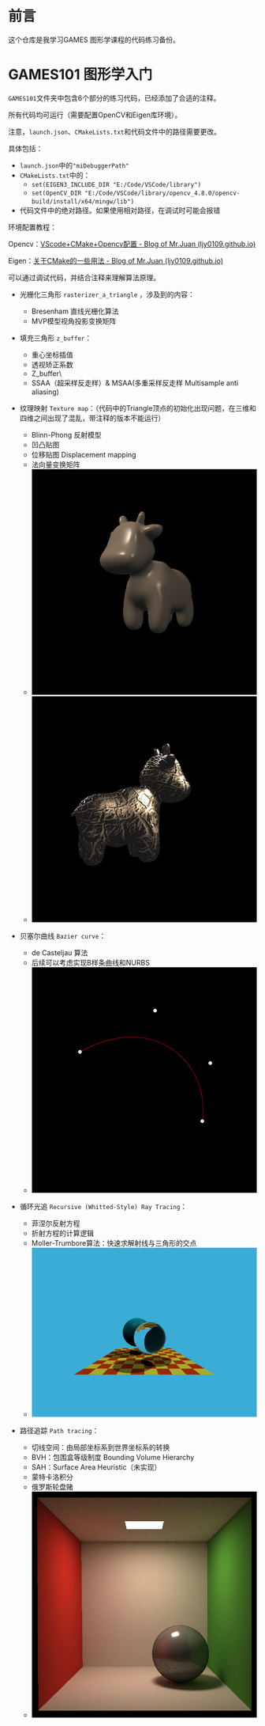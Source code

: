 # 前言

这个仓库是我学习GAMES 图形学课程的代码练习备份。

# GAMES101 图形学入门

`GAMES101`文件夹中包含6个部分的练习代码，已经添加了合适的注释。

所有代码均可运行（需要配置OpenCV和Eigen库环境）。

注意，`launch.json`、`CMakeLists.txt`和代码文件中的路径需要更改。

具体包括：

- `launch.json`中的`"miDebuggerPath"`
- `CMakeLists.txt`中的：
  - `set(EIGEN3_INCLUDE_DIR "E:/Code/VSCode/library")`
  - `set(OpenCV_DIR "E:/Code/VSCode/library/opencv_4.8.0/opencv-build/install/x64/mingw/lib")`
- 代码文件中的绝对路径。如果使用相对路径，在调试时可能会报错

环境配置教程：

Opencv：[VScode+CMake+Opencv配置 - Blog of Mr.Juan (ljy0109.github.io)](https://ljy0109.github.io/2024/03/06/VScode+CMake+Opencv配置/)

Eigen：[关于CMake的一些用法 - Blog of Mr.Juan (ljy0109.github.io)](https://ljy0109.github.io/2024/03/06/关于CMake的一些用法/#3-eigen3eigencore-no-such-file-or-directory)

可以通过调试代码，并结合注释来理解算法原理。

- 光栅化三角形 `rasterizer_a_triangle` ，涉及到的内容：
  - Bresenham 直线光栅化算法
  - MVP模型视角投影变换矩阵
- 填充三角形 `z_buffer`：
  - 重心坐标插值
  - 透视矫正系数
  - Z_buffer\
  - SSAA（超采样反走样）& MSAA(多重采样反走样 Multisample anti aliasing)
- 纹理映射 `Texture map`：（代码中的Triangle顶点的初始化出现问题，在三维和四维之间出现了混乱，带注释的版本不能运行）
  - Blinn-Phong 反射模型
  - 凹凸贴图
  - 位移贴图 Displacement mapping
  - 法向量变换矩阵
  - ![](GAMES101/texture/hm3_1/build/output.png)
  - ![](GAMES101/texture/hm3_1/build/1.png)
- 贝塞尔曲线 `Bazier curve`：
  - de Casteljau 算法
  - 后续可以考虑实现B样条曲线和NURBS
  - ![](GAMES101/Bezier_curve/build/my_bezier_curve.png)
- 循环光追 `Recursive (Whitted-Style) Ray Tracing`：
  - 菲涅尔反射方程
  - 折射方程的计算逻辑
  - Moller-Trumbore算法：快速求解射线与三角形的交点
  - ![](GAMES101/Whitted_style_ray_tracing/build/binary.png)

- 路径追踪 `Path tracing`：
  - 切线空间：由局部坐标系到世界坐标系的转换
  - BVH：包围盒等级制度 Bounding Volume Hierarchy
  - SAH：Surface Area Heuristic（未实现）
  - 蒙特卡洛积分
  - 俄罗斯轮盘赌
  - ![](GAMES101/Path_tracing/build/binaryWithMultiThread_And_Microfacet.png)